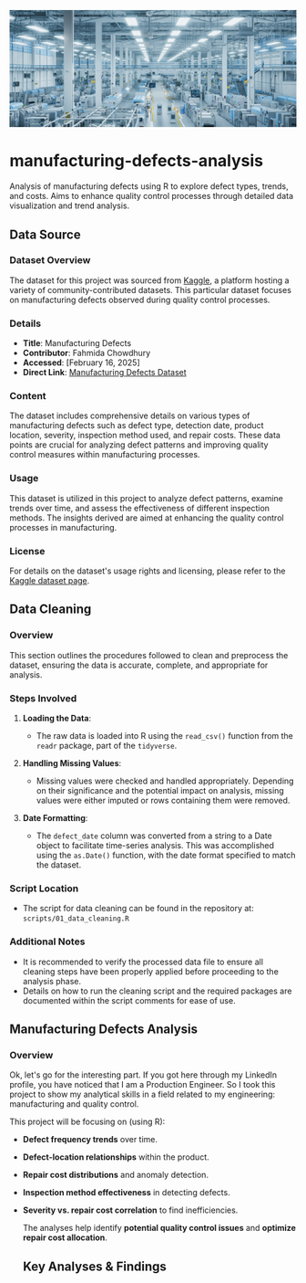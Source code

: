 ![Manufacturing Defects Image](manufacturing_image.png)
# manufacturing-defects-analysis
Analysis of manufacturing defects using R to explore defect types, trends, and costs. Aims to enhance quality control processes through detailed data visualization and trend analysis.


## Data Source

### Dataset Overview
The dataset for this project was sourced from [Kaggle](https://www.kaggle.com), a platform hosting a variety of community-contributed datasets. This particular dataset focuses on manufacturing defects observed during quality control processes.

### Details
- **Title**: Manufacturing Defects
- **Contributor**: Fahmida Chowdhury
- **Accessed**: [February 16, 2025]
- **Direct Link**: [Manufacturing Defects Dataset](https://www.kaggle.com/datasets/fahmidachowdhury/manufacturing-defects)

### Content
The dataset includes comprehensive details on various types of manufacturing defects such as defect type, detection date, product location, severity, inspection method used, and repair costs. These data points are crucial for analyzing defect patterns and improving quality control measures within manufacturing processes.

### Usage
This dataset is utilized in this project to analyze defect patterns, examine trends over time, and assess the effectiveness of different inspection methods. The insights derived are aimed at enhancing the quality control processes in manufacturing.

### License
For details on the dataset's usage rights and licensing, please refer to the [Kaggle dataset page](https://www.kaggle.com/datasets/fahmidachowdhury/manufacturing-defects).

## Data Cleaning
### Overview
This section outlines the procedures followed to clean and preprocess the dataset, ensuring the data is accurate, complete, and appropriate for analysis.

### Steps Involved

1. **Loading the Data**:
   - The raw data is loaded into R using the `read_csv()` function from the `readr` package, part of the `tidyverse`.

2. **Handling Missing Values**:
   - Missing values were checked and handled appropriately. Depending on their significance and the potential impact on analysis, missing values were either imputed or rows containing them were removed.

3. **Date Formatting**:
   - The `defect_date` column was converted from a string to a Date object to facilitate time-series analysis. This was accomplished using the `as.Date()` function, with the date format specified to match the dataset.

### Script Location
- The script for data cleaning can be found in the repository at: `scripts/01_data_cleaning.R`

### Additional Notes
- It is recommended to verify the processed data file to ensure all cleaning steps have been properly applied before proceeding to the analysis phase.
- Details on how to run the cleaning script and the required packages are documented within the script comments for ease of use.

## Manufacturing Defects Analysis
### Overview
Ok, let's go for the interesting part.
If you got here through my LinkedIn profile, you have noticed that I am a Production Engineer. So I took this project to show my analytical skills in a field related to my engineering: manufacturing and quality control.

This project will be focusing on (using R):
- **Defect frequency trends** over time.
- **Defect-location relationships** within the product.
- **Repair cost distributions** and anomaly detection.
- **Inspection method effectiveness** in detecting defects.
- **Severity vs. repair cost correlation** to find inefficiencies.

  The analyses help identify **potential quality control issues** and **optimize repair cost allocation**.

  ## **Key Analyses & Findings**

